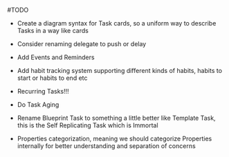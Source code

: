 #TODO

* Create a diagram syntax for Task cards, so a uniform way to describe Tasks in a way like cards

* Consider renaming delegate to push or delay

* Add Events and Reminders

* Add habit tracking system supporting different kinds of habits, habits to start or habits to end etc

* Recurring Tasks!!!

* Do Task Aging

* Rename Blueprint Task to something a little better like Template Task, this is the Self Replicating Task which is Immortal

* Properties categorization, meaning we should categorize Properties internally for better understanding and separation of concerns